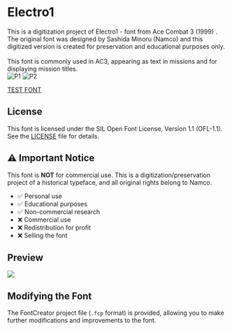 # Electro1
This is a digitization project of Electro1 - font from Ace Combat 3 (1999) . <br>
The original font was designed by  Sashida Minoru (Namco) and this digitized version is created for preservation and educational purposes only.<br>
<br>
This font is commonly used in AC3, appearing as  text in missions and for displaying mission titles.
<br>
![P1](https://ailyth99.github.io/pic/electro1original.png)
![P2](https://ailyth99.github.io/AC3FontElectro1/electro1menu.png)

[TEST FONT](https://ailyth99.github.io/AC3FontElectro1)


## License

This font is licensed under the SIL Open Font License, Version 1.1 (OFL-1.1).
See the [LICENSE](https://github.com/Ailyth99/AC3FontElectro1?tab=OFL-1.1-1-ov-file) file for details.

## ⚠️ Important Notice

This font is **NOT** for commercial use. This is a digitization/preservation project of a historical typeface, and all original rights belong to Namco.

- ✅ Personal use
- ✅ Educational purposes
- ✅ Non-commercial research
- ❌ Commercial use
- ❌ Redistribution for profit
- ❌ Selling the font

## Preview
![](https://ailyth99.github.io/AC3FontElectro1/e1.png)


## Modifying the Font
The FontCreator project file (`.fcp` format) is provided, allowing you to make further modifications and improvements to the font.


